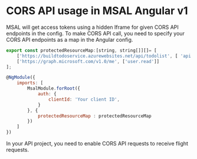 # CORS API usage in MSAL Angular v1

MSAL will get access tokens using a hidden Iframe for given CORS API endpoints in the config. To make CORS API call, you need to specify your CORS API endpoints as a map in the Angular config.

```js
export const protectedResourceMap:[string, string[]][]= [
    ['https://buildtodoservice.azurewebsites.net/api/todolist', [ 'api://a88bb933-319c-41b5-9f04-eff36d985612/access_as_user' ]],
    ['https://graph.microsoft.com/v1.0/me', ['user.read']]
];

@NgModule({
    imports: [
        MsalModule.forRoot({
            auth: {
                clientId: 'Your client ID',
            }
        }, {
            protectedResourceMap : protectedResourceMap
        })
    ]
})
```

In your API project, you need to enable CORS API requests to receive flight requests.

